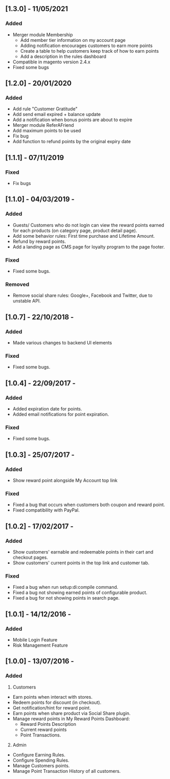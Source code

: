 ## [1.3.0] - 11/05/2021
### Added
- Merger module Membership
    + Add member tier information on my account page
    + Adding notification encourages customers to earn more points
    + Create a table to help customers keep track of how to earn points
    + Add a description in the rules dashboard
- Compatible in magento version 2.4.x
- Fixed some bugs

## [1.2.0] - 20/01/2020
### Added
- Add rule "Customer Gratitude"
- Add send email expired + balance update
- Add a notification when bonus points are about to expire
- Merger module ReferAFriend
- Add maximum points to be used
- Fix bug
- Add function to refund points by the original expiry date

## [1.1.1] - 07/11/2019
### Fixed
- Fix bugs

## [1.1.0] - 04/03/2019 -
### Added
- Guests/ Customers who do not login can view the reward points earned for each products (on category page, product detail page).
- Add some behavior rules: First time purchase and Lifetime Amount.
- Refund by reward points.
- Add a landing page as CMS page for loyalty program to the page footer.
### Fixed
- Fixed some bugs.

### Removed
- Remove social share rules: Google+, Facebook and Twitter, due to unstable API.

## [1.0.7] - 22/10/2018 -
### Added
- Made various changes to backend UI elements
### Fixed
- Fixed some bugs.

## [1.0.4] - 22/09/2017 -
### Added
- Added expiration date for points.
- Added email notifications for point expiration.
### Fixed
- Fixed some bugs.

## [1.0.3] - 25/07/2017 -
### Added
- Show reward point alongside My Account top link
### Fixed
- Fixed a bug that occurs when customers both coupon and reward point.
- Fixed compatibility with PayPal.  

## [1.0.2] - 17/02/2017 -
### Added
- Show customers' earnable and redeemable points in their cart and checkout pages.
- Show customers' current points in the top link and customer tab.
### Fixed
- Fixed a bug when run setup:di:compile command.
- Fixed a bug not showing earned points of configurable product.
- Fixed a bug for not showing points in search page.

## [1.0.1] - 14/12/2016 -
### Added
- Mobile Login Feature
- Risk Management Feature

## [1.0.0] - 13/07/2016 -
### Added
1. Customers
- Earn points when interact with stores.
- Redeem points for discount (in checkout).
- Get notification/hint for reward point.
- Earn points when share product via Social Share plugin.
- Manage reward points in My Reward Points Dashboard:
	+ Reward Points Description
	+ Current reward points
	+ Point Transactions.
2. Admin
- Configure Earning Rules.
- Configure Spending Rules.
- Manage Customers points.
- Manage Point Transaction History of all customers.

